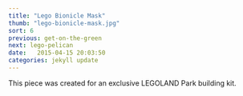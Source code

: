 ```yaml
---
title: "Lego Bionicle Mask"
thumb: "lego-bionicle-mask.jpg"
sort: 6
previous: get-on-the-green
next: lego-pelican
date:   2015-04-15 20:03:50
categories: jekyll update
---
```


This piece was created for an exclusive LEGOLAND Park building kit.
